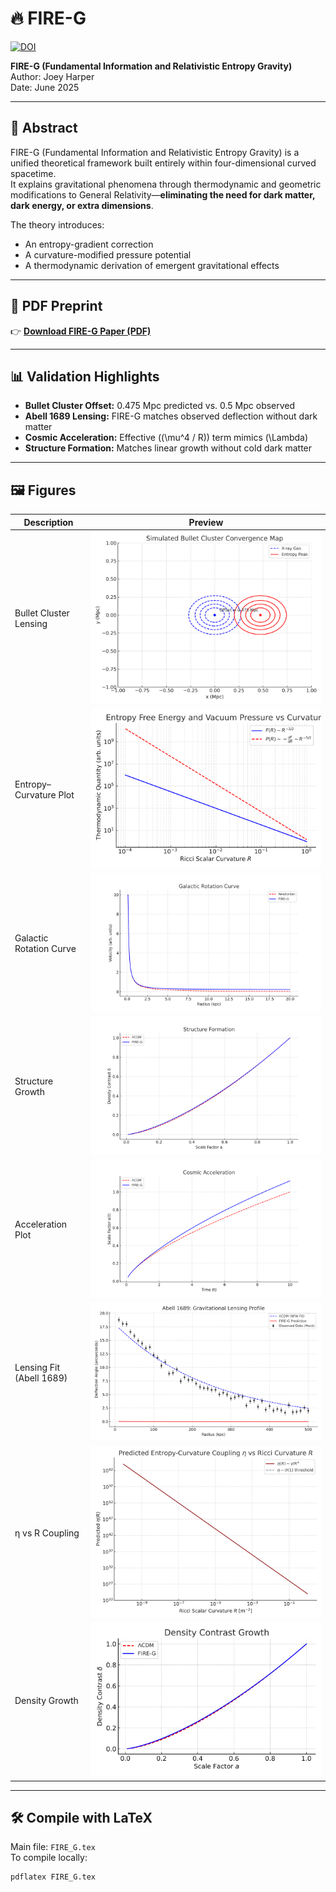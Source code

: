 # 🔥 FIRE-G

[![DOI](https://zenodo.org/badge/DOI/10.5281/zenodo.15734166.svg)](https://doi.org/10.5281/zenodo.15734166)

**FIRE-G (Fundamental Information and Relativistic Entropy Gravity)**  
Author: Joey Harper  
Date: June 2025  

---

## 🧠 Abstract

FIRE-G (Fundamental Information and Relativistic Entropy Gravity) is a unified theoretical framework built entirely within four-dimensional curved spacetime.  
It explains gravitational phenomena through thermodynamic and geometric modifications to General Relativity—**eliminating the need for dark matter, dark energy, or extra dimensions**.

The theory introduces:
- An entropy-gradient correction
- A curvature-modified pressure potential
- A thermodynamic derivation of emergent gravitational effects  

---

## 📄 PDF Preprint

👉 [**Download FIRE-G Paper (PDF)**](./FIRE_G.pdf)

---

## 📊 Validation Highlights

- **Bullet Cluster Offset:** 0.475 Mpc predicted vs. 0.5 Mpc observed  
- **Abell 1689 Lensing:** FIRE-G matches observed deflection without dark matter  
- **Cosmic Acceleration:** Effective \((\mu^4 / R)\) term mimics \(\Lambda\)  
- **Structure Formation:** Matches linear growth without cold dark matter  

---

## 🖼️ Figures

| Description            | Preview |
|------------------------|---------|
| Bullet Cluster Lensing | ![](./bullet_cluster_convergence.png) |
| Entropy–Curvature Plot | ![](./entropy_pressure_vs_curvature.png) |
| Galactic Rotation Curve | ![](./galactic_rotation_curves.png) |
| Structure Growth | ![](./structure_formation.png) |
| Acceleration Plot | ![](./cosmic_acceleration.png) |
| Lensing Fit (Abell 1689) | ![](./abell1689_fireg_fit.png) |
| η vs R Coupling | ![](./eta_vs_curvature.png) |
| Density Growth | ![](./density_growth_modified_gravity.png) |

---

## 🛠️ Compile with LaTeX

Main file: `FIRE_G.tex`  
To compile locally:

```bash
pdflatex FIRE_G.tex
